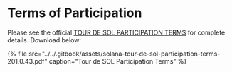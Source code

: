 # Terms of Participation

Please see the official [TOUR DE SOL PARTICIPATION TERMS](https://drive.google.com/a/solana.com/file/d/15ueLG6VJoQ5Hx4rnpjFeuL3pG5DbrBbE/view?usp=sharing) for complete details.
Download below:

{% file src="../../.gitbook/assets/solana-tour-de-sol-participation-terms-201.0.43.pdf" caption="Tour de SOL Participation Terms" %}
